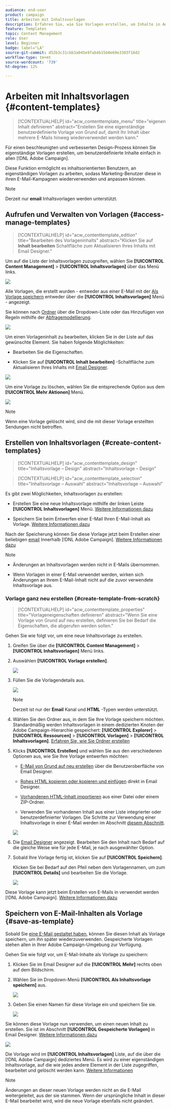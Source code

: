 ```yaml
---
audience: end-user
product: campaign
title: Arbeiten mit Inhaltsvorlagen
description: Erfahren Sie, wie Sie Vorlagen erstellen, um Inhalte in Adobe Campaign-E-Mails wiederzuverwenden.
feature: Templates
topic: Content Management
role: User
level: Beginner
badge: label="LA"
source-git-commit: d52b3c31cbb3a045e9fab4b15b0e69e3303f16d2
workflow-type: tm+mt
source-wordcount: '739'
ht-degree: 12%

---
```


# Arbeiten mit Inhaltsvorlagen {#content-templates}

>[!CONTEXTUALHELP]
>id="acw_contenttemplate_menu"
>title="eigenen Inhalt definieren"
>abstract="Erstellen Sie eine eigenständige benutzerdefinierte Vorlage von Grund auf, damit Ihr Inhalt über mehrere E-Mails hinweg wiederverwendet werden kann."

Für einen beschleunigten und verbesserten Design-Prozess können Sie eigenständige Vorlagen erstellen, um benutzerdefinierte Inhalte einfach in allen [!DNL Adobe Campaign].

Diese Funktion ermöglicht es inhaltsorientierten Benutzern, an eigenständigen Vorlagen zu arbeiten, sodass Marketing-Benutzer diese in ihren E-Mail-Kampagnen wiederverwenden und anpassen können.

>[!NOTE]
>
>Derzeit nur **email** Inhaltsvorlagen werden unterstützt.

## Aufrufen und Verwalten von Vorlagen {#access-manage-templates}

>[!CONTEXTUALHELP]
>id="acw_contenttemplate_edition"
>title="Bearbeiten des Vorlageninhalts"
>abstract="Klicken Sie auf **Inhalt bearbeiten** Schaltfläche zum Aktualisieren Ihres Inhalts mit Email Designer."

Um auf die Liste der Inhaltsvorlagen zuzugreifen, wählen Sie **[!UICONTROL Content Management]** > **[!UICONTROL Inhaltsvorlagen]** über das Menü links.

![](assets/content-template-list.png)

Alle Vorlagen, die erstellt wurden - entweder aus einer E-Mail mit der [Als Vorlage speichern](#save-as-template) entweder über die **[!UICONTROL Inhaltsvorlagen]** Menü - angezeigt.

<!--You can sort content templates by creation or modification date. You can also choose to display only the items that you created or modified.-->

Sie können nach [Ordner](../get-started/permissions.md#folders) über die Dropdown-Liste oder das Hinzufügen von Regeln mithilfe der [Abfragemodellierung](../query/query-modeler-overview.md).

![](assets/content-template-list-filters.png)

Um einen Vorlageninhalt zu bearbeiten, klicken Sie in der Liste auf das gewünschte Element. Sie haben folgende Möglichkeiten:

* Bearbeiten Sie die Eigenschaften.

* Klicken Sie auf **[!UICONTROL Inhalt bearbeiten]** -Schaltfläche zum Aktualisieren Ihres Inhalts mit [Email Designer](get-started-email-designer.md).

![](assets/content-template-edition.png)

Um eine Vorlage zu löschen, wählen Sie die entsprechende Option aus dem **[!UICONTROL Mehr Aktionen]** Menü.

![](assets/content-template-list-delete.png)

>[!NOTE]
>
>Wenn eine Vorlage gelöscht wird, sind die mit dieser Vorlage erstellten Sendungen nicht betroffen.

## Erstellen von Inhaltsvorlagen {#create-content-templates}

>[!CONTEXTUALHELP]
>id="acw_contenttemplate_design"
>title="Inhaltsvorlage – Design"
>abstract="Inhaltsvorlage – Design"

>[!CONTEXTUALHELP]
>id="acw_contenttemplate_selection"
>title="Inhaltsvorlage – Auswahl"
>abstract="Inhaltsvorlage – Auswahl"

Es gibt zwei Möglichkeiten, Inhaltsvorlagen zu erstellen:

* Erstellen Sie eine neue Inhaltsvorlage mithilfe der linken Leiste **[!UICONTROL Inhaltsvorlagen]** Menü. [Weitere Informationen dazu](#create-template-from-scratch)

* Speichern Sie beim Entwerfen einer E-Mail Ihren E-Mail-Inhalt als Vorlage. [Weitere Informationen dazu](#save-as-template)

Nach der Speicherung können Sie diese Vorlage jetzt beim Erstellen einer beliebigen [email](../email/create-email.md) Innerhalb [!DNL Adobe Campaign]. [Weitere Informationen dazu](use-email-templates.md)

>[!NOTE]
>
>* Änderungen an Inhaltsvorlagen werden nicht in E-Mails übernommen.
>
>* Wenn Vorlagen in einer E-Mail verwendet werden, wirken sich Änderungen an Ihrem E-Mail-Inhalt nicht auf die zuvor verwendete Inhaltsvorlage aus.

### Vorlage ganz neu erstellen {#create-template-from-scratch}

>[!CONTEXTUALHELP]
>id="acw_contenttemplate_properties"
>title="Vorlageneigenschaften definieren"
>abstract="Wenn Sie eine Vorlage von Grund auf neu erstellen, definieren Sie bei Bedarf die Eigenschaften, die abgerufen werden sollen."

Gehen Sie wie folgt vor, um eine neue Inhaltsvorlage zu erstellen.

1. Greifen Sie über die **[!UICONTROL Content Management]** > **[!UICONTROL Inhaltsvorlagen]** Menü links.

1. Auswählen **[!UICONTROL Vorlage erstellen]**.

   ![](assets/content-template-create.png)

1. Füllen Sie die Vorlagendetails aus.

   ![](assets/content-template-details.png)

   >[!NOTE]
   >
   >Derzeit ist nur der **Email** Kanal und **HTML** -Typen werden unterstützt.

1. Wählen Sie den Ordner aus, in dem Sie Ihre Vorlage speichern möchten. Standardmäßig werden Inhaltsvorlagen in einem dedizierten Knoten der Adobe Campaign-Hierarchie gespeichert: **[!UICONTROL Explorer]** > **[!UICONTROL Ressourcen]** > **[!UICONTROL Vorlagen]** > **[!UICONTROL Inhaltsvorlagen]**. [Erfahren Sie, wie Sie Ordner erstellen](../get-started/permissions.md#folders)

1. Klicks **[!UICONTROL Erstellen]** und wählen Sie aus den verschiedenen Optionen aus, wie Sie Ihre Vorlage entwerfen möchten:

   * [E-Mail von Grund auf neu erstellen](create-email-content.md) über die Benutzeroberfläche von Email Designer.

   * [Rohes HTML kopieren oder kopieren und einfügen](code-content.md) direkt in Email Designer.

   * [Vorhandenen HTML-Inhalt importieren](existing-content.md) aus einer Datei oder einem ZIP-Ordner.

   * Verwenden Sie vorhandenen Inhalt aus einer Liste integrierter oder benutzerdefinierter Vorlagen. Die Schritte zur Verwendung einer Inhaltsvorlage in einer E-Mail werden im Abschnitt [diesem Abschnitt](use-email-templates.md).

   ![](assets/email_designer-templates.png)

1. Die [Email Designer](get-started-email-designer.md) angezeigt. Bearbeiten Sie den Inhalt nach Bedarf auf die gleiche Weise wie für jede E-Mail, je nach ausgewählter Option.

   <!--You can test your content if needed. [Learn how](#test-template)-->

1. Sobald Ihre Vorlage fertig ist, klicken Sie auf **[!UICONTROL Speichern]**.

   Klicken Sie bei Bedarf auf den Pfeil neben dem Vorlagennamen, um zum **[!UICONTROL Details]** und bearbeiten Sie die Vorlage.

   ![](assets/content-template-save-back.png)

Diese Vorlage kann jetzt beim Erstellen von E-Mails in verwendet werden [!DNL Adobe Campaign]. [Weitere Informationen dazu](use-email-templates.md)

## Speichern von E-Mail-Inhalten als Vorlage {#save-as-template}

Sobald Sie [eine E-Mail gestaltet haben](create-email-content.md), können Sie diesen Inhalt als Vorlage speichern, um ihn später wiederzuverwenden. Gespeicherte Vorlagen stehen allen in Ihrer Adobe Campaign-Umgebung zur Verfügung.

Gehen Sie wie folgt vor, um E-Mail-Inhalte als Vorlage zu speichern:

1. Klicken Sie im Email Designer auf die **[!UICONTROL Mehr]** rechts oben auf dem Bildschirm.

1. Wählen Sie im Dropdown-Menü **[!UICONTROL Als Inhaltsvorlage speichern]** aus.

   ![](assets/email_designer-save-template.png)

1. Geben Sie einen Namen für diese Vorlage ein und speichern Sie sie.

   ![](assets/email_designer-template-name.png)

Sie können diese Vorlage nun verwenden, um einen neuen Inhalt zu erstellen. Sie ist im Abschnitt **[!UICONTROL Gespeicherte Vorlagen]** in Email Designer. [Weitere Informationen dazu](use-email-templates.md)

![](assets/email_designer-saved-template.png)

Die Vorlage wird im **[!UICONTROL Inhaltsvorlagen]** Liste, auf die über die [!DNL Adobe Campaign] dediziertes Menü. Es wird zu einer eigenständigen Inhaltsvorlage, auf die wie jedes andere Element in der Liste zugegriffen, bearbeitet und gelöscht werden kann. [Weitere Informationen](#access-manage-templates)

>[!NOTE]
>
>Änderungen an dieser neuen Vorlage werden nicht an die E-Mail weitergeleitet, aus der sie stammen. Wenn der ursprüngliche Inhalt in dieser E-Mail bearbeitet wird, wird die neue Vorlage ebenfalls nicht geändert.

<!--
Test your content template {#test-template}

You can test the rendering of any email content template, whether created from scratch or from an email. To do so, follow the steps below.

1. Access the content template list through the **[!UICONTROL Content Management]** > **[!UICONTROL Content Templates]** menu and select any template.

1. Click **[!UICONTROL Edit content]** from the **[!UICONTROL Template properties]**.

1. Click **[!UICONTROL Simulate Content]** and select a test profile to check your email rendering. You can choose the desktop or mobile view. [Learn more](../content-management/preview-test.md)

    ![](../email/assets/content-template-stimulate.png)

1. You can send a proof to test your content and have it approved by some internal users before using it in a journey or a campaign.

    * To do so, click the **[!UICONTROL Send proof]** button and follow the steps described in [this section](../content-management/proofs.md).
    
    * Before sending the proof, you must select the [email surface](../configuration/channel-surfaces.md) that will be used to test your content.

        ![](../email/assets/content-template-stimulate-proof-surface.png)

>[!CAUTION]
>
>Currently tracking is not supported when testing email content templates, meaning that tracking events, UTM parameters and landing page links will not be effective in the proofs that are being sent from a template. To test tracking, [use the content template](
use-email-templates.md) in an email and [send a proof](../content-management/preview-test.md#send-proofs).-->


